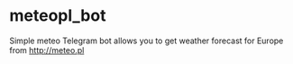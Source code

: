 # meteopl_bot
Simple meteo Telegram bot allows you to get weather forecast for Europe from http://meteo.pl
